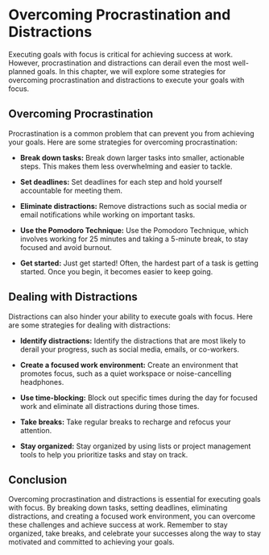 Overcoming Procrastination and Distractions
==================================================================================

Executing goals with focus is critical for achieving success at work. However, procrastination and distractions can derail even the most well-planned goals. In this chapter, we will explore some strategies for overcoming procrastination and distractions to execute your goals with focus.

Overcoming Procrastination
--------------------------

Procrastination is a common problem that can prevent you from achieving your goals. Here are some strategies for overcoming procrastination:

* **Break down tasks:** Break down larger tasks into smaller, actionable steps. This makes them less overwhelming and easier to tackle.

* **Set deadlines:** Set deadlines for each step and hold yourself accountable for meeting them.

* **Eliminate distractions:** Remove distractions such as social media or email notifications while working on important tasks.

* **Use the Pomodoro Technique:** Use the Pomodoro Technique, which involves working for 25 minutes and taking a 5-minute break, to stay focused and avoid burnout.

* **Get started:** Just get started! Often, the hardest part of a task is getting started. Once you begin, it becomes easier to keep going.

Dealing with Distractions
-------------------------

Distractions can also hinder your ability to execute goals with focus. Here are some strategies for dealing with distractions:

* **Identify distractions:** Identify the distractions that are most likely to derail your progress, such as social media, emails, or co-workers.

* **Create a focused work environment:** Create an environment that promotes focus, such as a quiet workspace or noise-cancelling headphones.

* **Use time-blocking:** Block out specific times during the day for focused work and eliminate all distractions during those times.

* **Take breaks:** Take regular breaks to recharge and refocus your attention.

* **Stay organized:** Stay organized by using lists or project management tools to help you prioritize tasks and stay on track.

Conclusion
----------

Overcoming procrastination and distractions is essential for executing goals with focus. By breaking down tasks, setting deadlines, eliminating distractions, and creating a focused work environment, you can overcome these challenges and achieve success at work. Remember to stay organized, take breaks, and celebrate your successes along the way to stay motivated and committed to achieving your goals.
